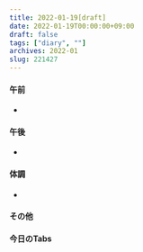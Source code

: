```yaml
---
title: 2022-01-19[draft]
date: 2022-01-19T00:00:00+09:00
draft: false
tags: ["diary", ""]
archives: 2022-01
slug: 221427
---
```

#### 午前
- 
#### 午後
- 
#### 体調
- 
#### その他
#### 今日のTabs